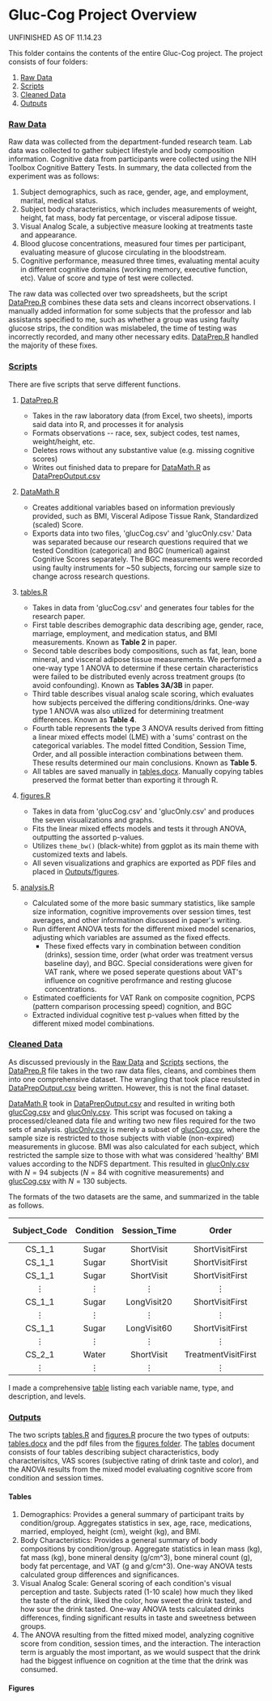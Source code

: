 # Gluc-Cog Project Overview

UNFINISHED AS OF 11.14.23 

This folder contains the contents of the entire Gluc-Cog project. The project consists of four folders:

1. [Raw Data](./Raw%20Data)
2. [Scripts](./Scripts)
3. [Cleaned Data](Cleaned%20Data)
4. [Outputs](./Outputs)

### [Raw Data](./Raw%20Data)

Raw data was collected from the department-funded research team. Lab data was collected to gather subject lifestyle and body composition information. Cognitive data from participants were collected using the NIH Toolbox Cognitive Battery Tests. In summary, the data collected from the experiment was as follows:

1. Subject demographics, such as race, gender, age, and employment, marital, medical status.
2. Subject body characteristics, which includes measurements of weight, height, fat mass, body fat percentage, or visceral adipose tissue.
3. Visual Analog Scale, a subjective measure looking at treatments taste and appearance.
4. Blood glucose concentrations, measured four times per participant, evaluating measure of glucose circulating in the bloodstream.
5. Cognitive performance, measured three times, evaluating mental acuity in different cognitive domains (working memory, executive function, etc). Value of score and type of test were collected.

The raw data was collected over two spreadsheets, but the script [DataPrep.R](Scripts/DataPrep.R) combines these data sets and cleans incorrect observations. I manually added information for some subjects that the professor and lab assistants specified to me, such as whether a group was using faulty glucose strips, the condition was mislabeled, the time of testing was incorrectly recorded, and many other necessary edits. [DataPrep.R](Scripts/DataPrep.R) handled the majority of these fixes.

### [Scripts](./Scripts)

There are five scripts that serve different functions. 

1) [DataPrep.R](Scripts/DataPrep.R)
    * Takes in the raw laboratory data (from Excel, two sheets), imports said data into R, and processes it for analysis
    * Formats observations -- race, sex, subject codes, test names, weight/height, etc.
    * Deletes rows without any substantive value (e.g. missing cognitive scores)
    * Writes out finished data to prepare for [DataMath.R](Scripts/DataMath.R) as [DataPrepOutput.csv](Cleaned%20Data/DataPrepOutput.csv)
  
2) [DataMath.R](Scripts/DataMath.R)
    * Creates additional variables based on information previously provided, such as BMI, Visceral Adipose Tissue Rank, Standardized (scaled) Score.
    * Exports data into two files, 'glucCog.csv' and 'glucOnly.csv.' Data was separated because our research questions required that we tested Condition (categorical) and BGC (numerical) against Cognitive Scores separately. The BGC measurements were recorded using faulty instruments for ~50 subjects, forcing our sample size to change across research questions. 
  
3) [tables.R](Scripts/tables.R)
    * Takes in data from 'glucCog.csv' and generates four tables for the research paper. 
    * First table describes demographic data describing age, gender, race, marriage, employment, and medication status, and BMI measurements. Known as **Table 2** in paper. 
    * Second table describes body compositions, such as fat, lean, bone mineral, and visceral adipose tissue measurements. We performed a one-way type 1 ANOVA to determine if these certain characteristics were failed to be distributed evenly across treatment groups (to avoid confounding). Known as **Tables 3A/3B** in paper.
    * Third table describes visual analog scale scoring, which evaluates how subjects perceived the differing conditions/drinks. One-way type 1 ANOVA was also utilized for determining treatment differences. Known as **Table 4**.
    * Fourth table represents the type 3 ANOVA results derived from fitting a linear mixed effects model (LME) with a 'sums' contrast on the categorical variables. The model fitted Condition, Session Time, Order, and all possible interaction combinations between them. These results determined our main conclusions. Known as **Table 5**.
    * All tables are saved manually in [tables.docx](Outputs/tables.docx). Manually copying tables preserved the format better than exporting it through R.
    
4) [figures.R](Scripts/figures.R)
    * Takes in data from 'glucCog.csv' and 'glucOnly.csv' and produces the seven visualizations and graphs. 
    * Fits the linear mixed effects models and tests it through ANOVA, outputting the assorted p-values. 
    * Utilizes ```theme_bw()``` (black-white) from ggplot as its main theme with customized texts and labels.
    * All seven visualizations and graphics are exported as PDF files and placed in [Outputs/figures](./Outputs/figures/).

5) [analysis.R](Scripts/analysis.R)
    * Calculated some of the more basic summary statistics, like sample size information, cognitive improvements over session times, test averages, and other informatinon discussed in paper's writing.
    * Run different ANOVA tests for the different mixed model scenarios, adjusting which variables are assumed as the fixed effects.
        * These fixed effects vary in combination between condition (drinks), session time, order (what order was treatment versus baseline day), and BGC. Special considerations were given for VAT rank, where we posed seperate questions about VAT's influence on cognitive perofrmance and resting glucose concentrations. 
    * Estimated coefficients for VAT Rank on composite cognition, PCPS (pattern comparison processing speed) cognition, and BGC
    * Extracted individual cognitive test p-values when fitted by the different mixed model combinations. 

### [Cleaned Data](./Cleaned%20Data)

As discussed previously in the [Raw Data](#raw-data) and [Scripts](#scripts) sections, the [DataPrep.R](Scripts/DataPrep.R) file takes in the two raw data files, cleans, and combines them into one comprehensive dataset. The wrangling that took place resulsted in [DataPrepOutput.csv](Cleaned%20Data/DataPrepOutput.csv) being written. However, this is not the final dataset.

[DataMath.R](Scripts/DataMath.R) took in [DataPrepOutput.csv](Cleaned%20Data/DataPrepOutput.csv) and resulted in writing both [glucCog.csv](Cleaned%20Data/glucCog.csv) and [glucOnly.csv](Cleaned%20Data/glucOnly.csv). This script was focused on taking a processed/cleaned data file and writing two new files required for the two sets of analysis. [glucOnly.csv](Cleaned%20Data/glucOnly.csv) is merely a subset of [glucCog.csv](Cleaned%20Data/glucCog.csv), where the sample size is restricted to those subjects with viable (non-expired) measurements in glucose. BMI was also calculated for each subject, which restricted the sample size to those with what was considered 'healthy' BMI values according to the NDFS department. This resulted in [glucOnly.csv](Cleaned%20Data/glucOnly.csv) with $N = 94$ subjects ($N = 84$ with cognitive measurements) and [glucCog.csv](Cleaned%20Data/glucCog.csv) with $N = 130$ subjects. 

The formats of the two datasets are the same, and summarized in the table as follows.

| Subject_Code      | Condition | Session_Time | Order | Test_Type | Std_Score | Raw_Score | BGC | Height | Weight | BMI | +31 columns | 
| :----------------: | :-------: | :----------: | :----: | :-------: | -----: | ------: | -------: | ------: | ------: | ------: | :-----: |
| CS_1_1     |  Sugar   | ShortVisit | ShortVisitFirst | AVL | .66 | 41 | 110 | 178.5 | 87.75 | 27.5 | $\cdots$ |
| CS_1_1     |  Sugar   | ShortVisit | ShortVisitFirst | LSWM | .66 | 23 | 110 | 178.5 | 87.75 | 27.5 | $\cdots$ |
| CS_1_1     |  Sugar   | ShortVisit | ShortVisitFirst | PCPS | -.02 | 61 | 110 | 178.5 | 87.75 | 27.5 | $\cdots$ |
| $\vdots$   | $\vdots$ |   $\vdots$  | $\vdots$ | $\vdots$ | $\vdots$   | $\vdots$ |   $\vdots$  | $\vdots$ | $\vdots$ | $\vdots$ | $\ddots$ |
| CS_1_1     |  Sugar   | LongVisit20 | ShortVisitFirst | AVL | .37 | 39 | 144 | 178.5 | 87.75 | 27.5 | $\cdots$ |
| $\vdots$   | $\vdots$ |   $\vdots$  | $\vdots$ | $\vdots$ | $\vdots$   | $\vdots$ |   $\vdots$  | $\vdots$ | $\vdots$ | $\vdots$ | $\ddots$ |
| CS_1_1     |  Sugar   | LongVisit60 | ShortVisitFirst | AVL | 1.25 | 45 | 119 | 178.5 | 87.75 | 27.5 | $\cdots$ |
| $\vdots$   | $\vdots$ |   $\vdots$  | $\vdots$ | $\vdots$ | $\vdots$   | $\vdots$ |   $\vdots$  | $\vdots$ | $\vdots$ | $\vdots$ | $\ddots$ |
| CS_2_1     |  Water   | ShortVisit | TreatmentVisitFirst | AVL | -.52 | 33 | 90 | 163.5 | 57.90 | 21.6 | $\cdots$ |
| $\vdots$   | $\vdots$ |   $\vdots$  | $\vdots$ | $\vdots$ | $\vdots$   | $\vdots$ |   $\vdots$  | $\vdots$ | $\vdots$ | $\vdots$ | $\ddots$ |

I made a comprehensive [table](VAR_DESC.md) listing each variable name, type, and description, and levels. 

### [Outputs](./Outputs)

The two scripts [tables.R](Scripts/tables.R) and [figures.R](Scripts/figures.R) procure the two types of outputs: [tables.docx](Outputs/tables.docx) and the pdf files from the [figures folder](Outputs/figures). The [tables](Outputs/tables.docx) document consists of four tables describing subject characteristics, body characterisitcs, VAS scores (subjective rating of drink taste and color), and the ANOVA results from the mixed model evaluating cognitive score from condition and session times. 

#### Tables
1) Demographics: Provides a general summary of participant traits by condition/group. Aggregates statistics in sex, age, race, medications, married, employed, height (cm), weight (kg), and BMI. 
2) Body Characteristics: Provides a general summary of body compositions by condition/group. Aggregate statistics in lean mass (kg), fat mass (kg), bone mineral density (g/cm^3), bone mineral count (g), body fat percentage, and VAT (g and g/cm^3). One-way ANOVA tests calculated group differences and significances. 
3) Visual Analog Scale: General scoring of each condition's visual perception and taste. Subjects rated (1-10 scale) how much they liked the taste of the drink, liked the color, how sweet the drink tasted, and how sour the drink tasted. One-way ANOVA tests calculated drinks differences, finding significant results in taste and sweetness between groups. 
4) The ANOVA resulting from the fitted mixed model, analyzing cognitive score from condition, session times, and the interaction. The interaction term is arguably the most important, as we would suspect that the drink had the biggest influence on cognition at the time that the drink was consumed.

#### Figures

